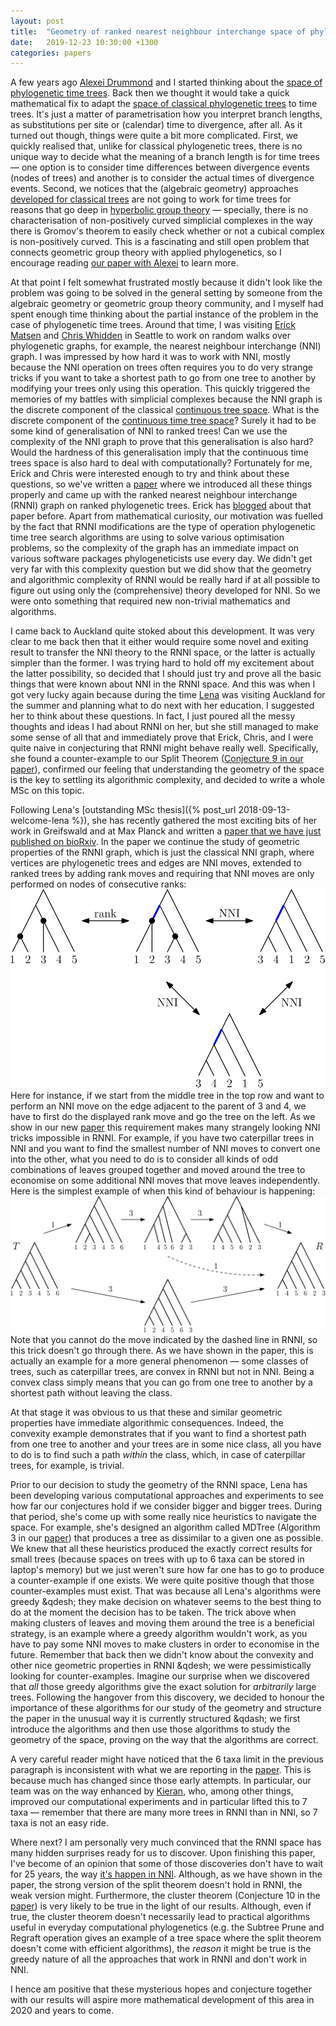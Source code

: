```yaml
---
layout: post
title:  "Geometry of ranked nearest neighbour interchange space of phylogenetic trees"
date:   2019-12-23 10:30:00 +1300
categories: papers
---
```


A few years ago [Alexei Drummond](https://alexeidrummond.org/) and I started thinking about the [space of phylogenetic time trees](https://doi.org/10.1016/j.jtbi.2016.05.001).
Back then we thought it would take a quick mathematical fix to adapt the [space of classical phylogenetic trees](https://doi.org/10.1006/aama.2001.0759) to time trees.
It's just a matter of parametrisation how you interpret branch lengths, as substitutions per site or (calendar) time to divergence, after all.
As it turned out though, things were quite a bit more complicated.
First, we quickly realised that, unlike for classical phylogenetic trees, there is no unique way to decide what the meaning of a branch length is for time trees &mdash; one option is to consider time differences between divergence events (nodes of trees) and another is to consider the actual times of divergence events.
Second, we notices that the (algebraic geometry) approaches [developed for classical trees](https://doi.org/10.1006/aama.2001.0759) are not going to work for time trees for reasons that go deep in [hyperbolic group theory](https://alexeidrummond.org/) &mdash; specially, there is no characterisation of non-positively curved simplicial complexes in the way there is Gromov's theorem to easily check whether or not a cubical complex is non-positively curved.
This is a fascinating and still open problem that connects geometric group theory with applied phylogenetics, so I encourage reading [our paper with Alexei](https://doi.org/10.1016/j.jtbi.2016.05.001) to learn more.

At that point I felt somewhat frustrated mostly because it didn't look like the problem was going to be solved in the general setting by someone from the algebraic geometry or geometric group theory community, and I myself had spent enough time thinking about the partial instance of the problem in the case of phylogenetic time trees.
Around that time, I was visiting [Erick Matsen](https://matsen.fhcrc.org/) and [Chris Whidden](https://web.cs.dal.ca/~whidden/) in Seattle to work on random walks over phylogenetic graphs, for example, the nearest neighbour interchange (NNI) graph.
I was impressed by how hard it was to work with NNI, mostly because the NNI operation on trees often requires you to do very strange tricks if you want to take a shortest path to go from one tree to another by modifying your trees only using this operation.
This quickly triggered the memories of my battles with simplicial complexes because the NNI graph is the discrete component of the classical [continuous tree space](https://doi.org/10.1006/aama.2001.0759).
What is the discrete component of the [continuous time tree space](https://doi.org/10.1016/j.jtbi.2016.05.001)?
Surely it had to be some kind of generalisation of NNI to ranked trees!
Can we use the complexity of the NNI graph to prove that this generalisation is also hard?
Would the hardness of this generalisation imply that the continuous time trees space is also hard to deal with computationally?
Fortunately for me, Erick and Chris were interested enough to try and think about these questions, so we've written a [paper](https://doi.org/10.1007/s00285-017-1167-9) where we introduced all these things properly and came up with the ranked nearest neighbour interchange (RNNI) graph on ranked phylogenetic trees.
Erick has [blogged](https://matsen.fredhutch.org/general/2016/07/11/discrete-time-tree.html) about that paper before.
Apart from mathematical curiosity, our motivation was fuelled by the fact that RNNI modifications are the type of operation phylogenetic time tree search algorithms are using to solve various optimisation problems, so the complexity of the graph has an immediate impact on various software packages phylogeneticists use every day.
We didn't get very far with this complexity question but we did show that the geometry and algorithmic complexity of RNNI would be really hard if at all possible to figure out using only the (comprehensive) theory developed for NNI.
So we were onto something that required new non-trivial mathematics and algorithms.

I came back to Auckland quite stoked about this development.
It was very clear to me back then that it either would require some novel and exiting result to transfer the NNI theory to the RNNI space, or the latter is actually simpler than the former.
I was trying hard to hold off my excitement about the latter possibility, so decided that I should just try and prove all the basic things that were known about NNI in the RNNI space.
And this was when I got very lucky again because during the time [Lena](/people/) was visiting Auckland for the summer and planning what to do next with her education.
I suggested her to think about these questions.
In fact, I just poured all the messy thoughts and ideas I had about RNNI on her, but she still managed to make some sense of all that and immediately prove that Erick, Chris, and I were quite naive in conjecturing that RNNI might behave really well.
Specifically, she found a counter-example to our Split Theorem ([Conjecture 9 in our paper](https://doi.org/10.1007/s00285-017-1167-9)), confirmed our feeling that understanding the geometry of the space is the key to settling its algorithmic complexity, and decided to write a whole MSc on this topic.

Following Lena's [outstanding MSc thesis]({% post_url 2018-09-13-welcome-lena %}), she has recently gathered the most exciting bits of her work in Greifswald and at Max Planck and written a [paper that we have just published on bioRxiv](https://doi.org/10.1101/2019.12.19.883603).
In the paper we continue the study of geometric properties of the RNNI graph, which is just the classical NNI graph, where vertices are phylogenetic trees and edges are NNI moves, extended to ranked trees by adding rank moves and requiring that NNI moves are only performed on nodes of consecutive ranks:
![RNNI](/assets/RNNI.svg)<br>
Here for instance, if we start from the middle tree in the top row and want to perform an NNI move on the edge adjacent to the parent of 3 and 4, we have to first do the displayed rank move and go the tree on the left.
As we show in our new [paper](https://doi.org/10.1101/2019.12.19.883603) this requirement makes many strangely looking NNI tricks impossible in RNNI.
For example, if you have two caterpillar trees in NNI and you want to find the smallest number of NNI moves to convert one into the other, what you need to do is to consider all kinds of odd combinations of leaves grouped together and moved around the tree to economise on some additional NNI moves that move leaves independently.
Here is the simplest example of when this kind of behaviour is happening:
![RNNI VS NNI](/assets/NNI_vs_RNNI.svg)<br>
Note that you cannot do the move indicated by the dashed line in RNNI, so this trick doesn't go through there.
As we have shown in the paper, this is actually an example for a more general phenomenon &mdash; some classes of trees, such as caterpillar trees, are convex in RNNI but not in NNI.
Being a convex class simply means that you can go from one tree to another by a shortest path without leaving the class.

At that stage it was obvious to us that these and similar geometric properties have immediate algorithmic consequences.
Indeed, the convexity example demonstrates that if you want to find a shortest path from one tree to another and your trees are in some nice class, all you have to do is to find such a path _within_ the class, which, in case of caterpillar trees, for example, is trivial.

Prior to our decision to study the geometry of the RNNI space, Lena has been developing various computational approaches and experiments to see how far our conjectures hold if we consider bigger and bigger trees.
During that period, she's come up with some really nice heuristics to navigate the space.
For example, she's designed an algorithm called MDTree (Algorithm 3 in our [paper](https://doi.org/10.1101/2019.12.19.883603)) that produces a tree as dissimilar to a given one as possible.
We knew that all these heuristics produced the exactly correct results for small trees (because spaces on trees with up to 6 taxa can be stored in laptop's memory) but we just weren't sure how far one has to go to produce a counter-example if one exists.
We were quite positive though that those counter-examples must exist.
That was because all Lena's algorithms were greedy &qdesh; they make decision on whatever seems to the best thing to do at the moment the decision has to be taken.
The trick above when making clusters of leaves and moving them around the tree is a beneficial strategy, is an example where a greedy algorithm wouldn't work, as you have to pay some NNI moves to make clusters in order to economise in the future.
Remember that back then we didn't know about the convexity and other nice geometric properties in RNNI &qdesh; we were pessimistically looking for counter-examples.
Imagine our surprise when we discovered that _all_ those greedy algorithms give the exact solution for _arbitrarily_ large trees.
Following the hangover from this discovery, we decided to honour the importance of these algorithms for our study of the geometry and structure the paper in the unusual way it is currently structured &qdash; we first introduce the algorithms and then use those algorithms to study the geometry of the space, proving on the way that the algorithms are correct.

A very careful reader might have noticed that the 6 taxa limit in the previous paragraph is inconsistent with what we are reporting in the [paper](https://doi.org/10.1101/2019.12.19.883603).
This is because much has changed since those early attempts.
In particular, our team was on the way enhanced by [Kieran](/kieran/), who, among other things, improved our computational experiments and in particular lifted this to 7 taxa &mdash; remember that there are many more trees in RNNI than in NNI, so 7 taxa is not an easy ride.

Where next?
I am personally very much convinced that the RNNI space has many hidden surprises ready for us to discover.
Upon finishing this paper, I've become of an opinion that some of those discoveries don't have to wait for 25 years, the way [it's happen in NNI](https://paperpile.com/app/p/5ede24e6-5ba6-0ae9-8772-f702335e040b).
Although, as we have shown in the paper, the strong version of the split theorem doesn't hold in RNNI, the weak version might.
Furthermore, the cluster theorem (Conjecture 10 in the [paper](https://doi.org/10.1101/2019.12.19.883603)) is very likely to be true in the light of our results.
Although, even if true, the cluster theorem doesn't necessarily lead to practical algorithms useful in everyday computational phylogenetics (e.g. the Subtree Prune and Regraft operation gives an example of a tree space where the split theorem doesn't come with efficient algorithms), the _reason_ it might be true is the greedy nature of all the approaches that work in RNNI and don't work in NNI.

I hence am positive that these mysterious hopes and conjecture together with our results will aspire more mathematical development of this area in 2020 and years to come.

